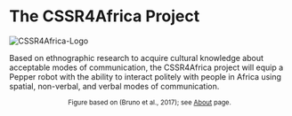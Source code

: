 # The CSSR4Africa Project

![CSSR4Africa-Logo](/images/CSSR_Scenario.png)
<P>
Based on ethnographic research to acquire cultural knowledge about acceptable modes of communication, the CSSR4Africa project will equip a Pepper robot with the ability to interact politely with people in Africa using spatial, non-verbal, and verbal modes of communication. 
<BR>
<center><small>Figure based on (Bruno et al., 2017);  see <a href="https://cssr4africa.github.io/about">About</a> page.</small></center>



 